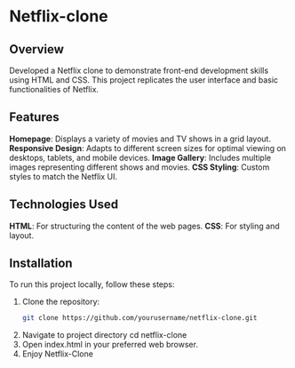# Netflix-clone

## Overview
Developed a Netflix clone to demonstrate front-end development skills using HTML and CSS. This project replicates the user interface and basic functionalities of Netflix.

## Features
**Homepage**: Displays a variety of movies and TV shows in a grid layout.
**Responsive Design**: Adapts to different screen sizes for optimal viewing on desktops, tablets, and mobile devices.
**Image Gallery**: Includes multiple images representing different shows and movies.
**CSS Styling**: Custom styles to match the Netflix UI.

## Technologies Used
**HTML**: For structuring the content of the web pages.
**CSS**: For styling and layout.

## Installation
To run this project locally, follow these steps:

1. Clone the repository:
   ```sh
   git clone https://github.com/yourusername/netflix-clone.git
2. Navigate to project directory
   cd netflix-clone
3. Open index.html in your preferred web browser.
4. Enjoy Netflix-Clone

